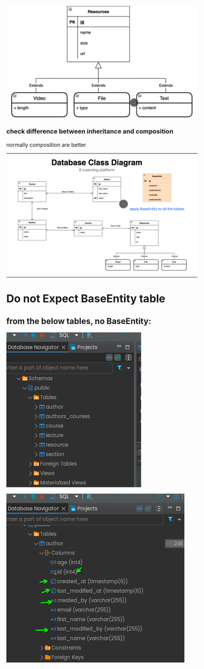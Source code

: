 
![resource](./img/resourceScreenshot_20240930_201025.png)

### check difference between inheritance and composition

normally composition are better

---

![apply base entity](./img/applyBaseEntityScreenshot_20240930_201838.png)

***

# Do not Expect BaseEntity table

## from the below tables, no BaseEntity:

![no base entity](./img/noBaseEntityScreenshot_20240930_204439.png)

![column table](./img/columnsScreenshot_20240930_204727.png)

